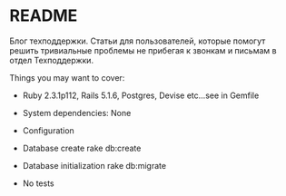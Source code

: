 # README

Блог техподдержки.
Статьи для пользователей, которые помогут решить тривиальные проблемы не прибегая к звонкам и письмам в отдел Техподдержки.

Things you may want to cover:

* Ruby 2.3.1p112, Rails 5.1.6, Postgres, Devise etc...see in Gemfile

* System dependencies: None

* Configuration

* Database create rake db:create

* Database initialization rake db:migrate

* No tests


